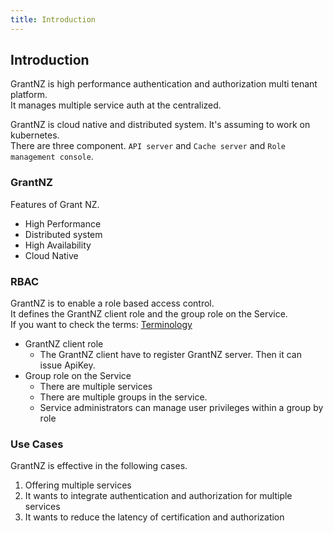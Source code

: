 ```yaml
---
title: Introduction
---
```


## Introduction

GrantNZ is high performance authentication and authorization multi tenant platform.  
It manages multiple service auth at the centralized.

GrantNZ is cloud native and distributed system. It's assuming to work on kubernetes.  
There are three component. `API server` and `Cache server` and `Role management console`.  

### GrantNZ

Features of Grant NZ.

* High Performance
* Distributed system
* High Availability
* Cloud Native

### RBAC

GrantNZ is to enable a role based access control.   
It defines the GrantNZ client role and the group role on the Service.  
If you want to check the terms: [Terminology](/grant-n-z-docs/articles/terminology/)

* GrantNZ client role
  * The GrantNZ client have to register GrantNZ server. Then it can issue ApiKey.
* Group role on the Service
  * There are multiple services
  * There are multiple groups in the service.
  * Service administrators can manage user privileges within a group by role

### Use Cases

GrantNZ is effective in the following cases.

1. Offering multiple services
2. It wants to integrate authentication and authorization for multiple services
3. It wants to reduce the latency of certification and authorization

